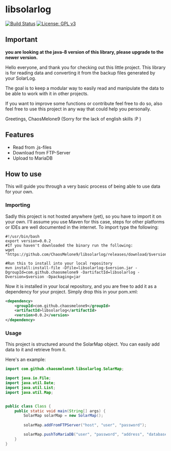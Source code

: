 # libsolarlog
[![Build Status](https://github.com/ChaosMelone9/libsolarlog/actions/workflows/maven.yml/badge.svg)](https://github.com/ChaosMelone9/libsolarlog/actions/workflows/maven.yml)
[![License: GPL v3](https://img.shields.io/badge/License-GPLv3-blue.svg)](https://www.gnu.org/licenses/gpl-3.0)

## Important
**you are looking at the java-8 version of this library, please upgrade to the newer version.**

Hello everyone, and thank you for checking out this little project. This library is for reading data and converting it from the backup files generated by your SolarLog.

The goal is to keep a modular way to easily read and manipulate the data to be able to work with it in other projects.

If you want to improve some functions or contribute feel free to do so, also feel free to use this project in any way that could help you personally.

Greetings, ChaosMelone9
(Sorry for the lack of english skills :P )

## Features

- Read from .js-files
- Download from FTP-Server
- Upload to MariaDB

## How to use

This will guide you through a very basic process of being able to use data for your own.

### Importing

Sadly this project is not hosted anywhere (yet), so you have to import it on your own. I'll assume you use Maven for this case, steps for other platforms or IDEs are well documented in the internet. To import type the following:

```
#!/usr/bin/bash
export version=0.0.2
#If you haven't downloaded the binary run the following:
wget "https://github.com/ChaosMelone9/libsolarlog/releases/download/$version/libsolarlog-$version.jar"

#Run this to install into your local repository
mvn install:install-file -Dfile=libsolarlog-$version.jar -DgroupId=com.github.chaosmelone9 -DartifactId=libsolarlog -Dversion=$version -Dpackaging=jar
```

Now it is installed in your local repository, and you are free to add it as a dependency for your project.
Simply drop this in your pom.xml:

```xml
<dependency>
    <groupId>com.github.chaosmelone9</groupId>
    <artifactId>libsolarlog</artifactId>
    <version>0.0.2</version>
</dependency>
```

### Usage

This project is structured around the SolarMap object. You can easily add data to it and retrieve from it.

Here's an example:

```java
import com.github.chaosmelone9.libsolarlog.SolarMap;

import java.io.File;
import java.util.Date;
import java.util.List;
import java.util.Map;


public class Class {
    public static void main(String[] args) {
        SolarMap solarMap = new SolarMap();
        
        solarMap.addFromFTPServer("host", "user", "password");

        solarMap.pushToMariaDB("user", "password", "address", "database", true);
    }
}
```
